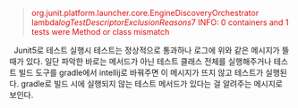 
><span style="color: #E11111">org.junit.platform.launcher.core.EngineDiscoveryOrchestrator lambda$logTestDescriptorExclusionReasons$7
INFO: 0 containers and 1 tests were Method or class mismatch<span>

&nbsp;&nbsp;Junit5로 테스트 실행시 테스트는 정상적으로 통과하나 로그에 위와 같은 메시지가 뜰 때가 있다. 일단 파악한 바로는 메서드가 아닌 테스트 클래스 전체를 실행해주거나 테스트 빌드 도구를 gradle에서 intellij로 바꿔주면 이 메시지가 뜨지 않고 테스트가 실행된다. gradle로 빌드 시에 실행되지 않는 테스트 메서드가 있다는 걸 알려주는 메시지로 보인다.
<!--stackedit_data:
eyJoaXN0b3J5IjpbMTIwMzQ1NzMxOCw5Nzc1NDg1OV19
-->